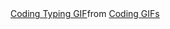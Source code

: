 <!-- GIF Image of a girl coding -->

<div class="tenor-gif-embed" data-postid="21599707" data-share-method="host" data-aspect-ratio="1" data-width="100%"><a href="https://tenor.com/view/coding-typing-pc-laptop-power-gif-21599707">Coding Typing GIF</a>from <a href="https://tenor.com/search/coding-gifs">Coding GIFs</a></div> <script type="text/javascript" async src="https://tenor.com/embed.js"></script>
